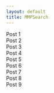 ```yaml
---
layout: default
title: MMPSearch
---
```


<main class="main-content">
  <div class="container">
    <div class="post-grid">
      <!-- Exemplo de posts -->
      <div class="post">Post 1</div>
      <div class="post">Post 2</div>
      <div class="post">Post 3</div>
      <div class="post">Post 4</div>
      <div class="post">Post 5</div>
      <div class="post">Post 6</div>
      <div class="post">Post 7</div>
      <div class="post">Post 8</div>
      <div class="post">Post 9</div>
    </div>
  </div>
</main>

